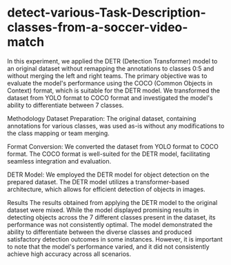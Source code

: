 # detect-various-Task-Description-classes-from-a-soccer-video-match


In this experiment, we applied the DETR (Detection Transformer) model to an original dataset without remapping the annotations to classes 0:5 and without merging the left and right teams. The primary objective was to evaluate the model's performance using the COCO (Common Objects in Context) format, which is suitable for the DETR model. We transformed the dataset from YOLO format to COCO format and investigated the model's ability to differentiate between 7 classes.

Methodology
Dataset Preparation: The original dataset, containing annotations for various classes, was used as-is without any modifications to the class mapping or team merging.

Format Conversion: We converted the dataset from YOLO format to COCO format. The COCO format is well-suited for the DETR model, facilitating seamless integration and evaluation.

DETR Model: We employed the DETR model for object detection on the prepared dataset. The DETR model utilizes a transformer-based architecture, which allows for efficient detection of objects in images.

Results
The results obtained from applying the DETR model to the original dataset were mixed. While the model displayed promising results in detecting objects across the 7 different classes present in the dataset, its performance was not consistently optimal. The model demonstrated the ability to differentiate between the diverse classes and produced satisfactory detection outcomes in some instances. However, it is important to note that the model's performance varied, and it did not consistently achieve high accuracy across all scenarios.

